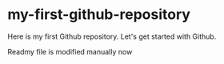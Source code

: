 # my-first-github-repository
Here is my first Github repository. Let's get started with Github.

Readmy file is modified manually now
